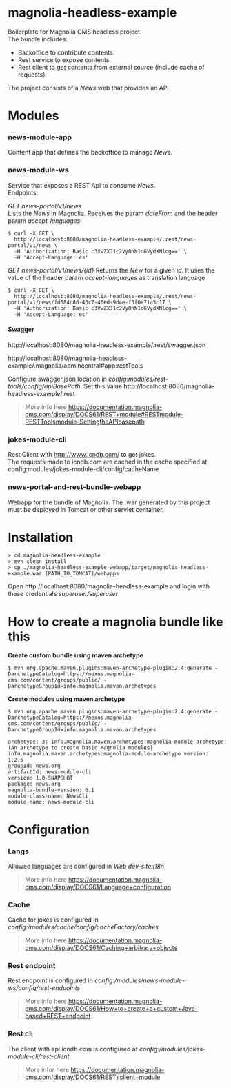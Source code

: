 # magnolia-headless-example
Boilerplate for Magnolia CMS headless project.  
The bundle includes:  
- Backoffice to contribute contents.
- Rest service to expose contents.
- Rest client to get contents from external source (include cache of requests).  

The project consists of a *News* web that provides an API

# Modules
### news-module-app
Content app that defines the backoffice to manage *News*.
### news-module-ws
Service that exposes a REST Api to consume *News*.  
Endpoints:  

*GET news-portal/v1/news*  
Lists the *News* in Magnolia. Receives the param *dateFrom* and the header param *accept-languages*
```
$ curl -X GET \
  http://localhost:8080/magnolia-headless-example/.rest/news-portal/v1/news \
  -H 'Authorization: Basic c3VwZXJ1c2VyOnN1cGVydXNlcg==' \
  -H 'Accept-Language: es'
```

*GET news-portal/v1/news/{id}*
Returns the *New* for a given *id*. It uses the value of the header param *accept-languages* as translation language
```  
$ curl -X GET \
  http://localhost:8080/magnolia-headless-example/.rest/news-portal/v1/news/fd684d86-46c7-46ed-9d4e-f3f0e71a5c17 \
  -H 'Authorization: Basic c3VwZXJ1c2VyOnN1cGVydXNlcg==' \
  -H 'Accept-Language: es'
```

#### Swagger
http://localhost:8080/magnolia-headless-example/.rest/swagger.json  
    
http://localhost:8080/magnolia-headless-example/.magnolia/admincentral#app:restTools

Configure swagger.json location in *config:modules/rest-tools/config/apiBasePath*.
Set this value http://localhost:8080/magnolia-headless-example/.rest

> More info here https://documentation.magnolia-cms.com/display/DOCS61/REST+module#RESTmodule-RESTToolsmodule-SettingtheAPIbasepath
### jokes-module-cli
Rest Client with http://www.icndb.com/ to get jokes.  
The requests made to icndb.com are cached in the cache specified at config:modules/jokes-module-cli/config/cacheName
### news-portal-and-rest-bundle-webapp
Webapp for the bundle of Magnolia. The .war generated by this project must be deployed in Tomcat or other servlet container.  
# Installation

`> cd magnolia-headless-example`  
`> mvn clean install`  
`> cp ./magnolia-headless-example-webapp/target/magnolia-headless-example.war [PATH_TO_TOMCAT]/webapps`  

Open http://localhost:8080/magnolia-headless-example and login with these credentials *superuser/superuser*

# How to create a magnolia bundle like this 

**Create custom bundle using maven archetype**  
```
$ mvn org.apache.maven.plugins:maven-archetype-plugin:2.4:generate -DarchetypeCatalog=https://nexus.magnolia-cms.com/content/groups/public/ -DarchetypeGroupId=info.magnolia.maven.archetypes
```
  
**Create modules using maven archetype**  
```
$ mvn org.apache.maven.plugins:maven-archetype-plugin:2.4:generate -DarchetypeCatalog=https://nexus.magnolia-cms.com/content/groups/public/ -DarchetypeGroupId=info.magnolia.maven.archetypes

archetype: 3: info.magnolia.maven.archetypes:magnolia-module-archetype (An archetype to create basic Magnolia modules)
info.magnolia.maven.archetypes:magnolia-module-archetype version: 1.2.5
groupId: news.org
artifactId: news-module-cli
version: 1.0-SNAPSHOT
package: news.org
magnolia-bundle-version: 6.1
module-class-name: NewsCli
module-name: news-module-cli
```

# Configuration
### Langs
Allowed languages are configured in *Web dev-site:i18n*

> More info here https://documentation.magnolia-cms.com/display/DOCS61/Language+configuration
### Cache
Cache for jokes is configured in *config:/modules/cache/config/cacheFactory/caches*  
> More info here https://documentation.magnolia-cms.com/display/DOCS61/Caching+arbitrary+objects
### Rest endpoint
Rest endpoint is configured in *config:/modules/news-module-ws/config/rest-endpoints*
> More info here https://documentation.magnolia-cms.com/display/DOCS61/How+to+create+a+custom+Java-based+REST+endpoint
### Rest cli
The client with api.icndb.com is configured at *config:/modules/jokes-module-cli/rest-client*
> More infor here https://documentation.magnolia-cms.com/display/DOCS61/REST+client+module
